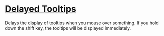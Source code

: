 # [Delayed Tooltips](https://www.mousehuntgame.com/preferences.php?tab=mousehunt-improved-settings#mousehunt-improved-settings-feature-delayed-tooltips)

Delays the display of tooltips when you mouse over something. If you hold down the shift key, the tooltips will be displayed immediately.
